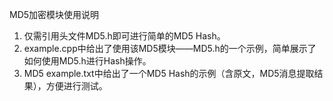   MD5加密模块使用说明

  1. 仅需引用头文件MD5.h即可进行简单的MD5 Hash。
  2. example.cpp中给出了使用该MD5模块——MD5.h的一个示例，简单展示了如何使用MD5.h进行Hash操作。
  3. MD5 example.txt中给出了一个MD5 Hash的示例（含原文，MD5消息提取结果），方便进行测试。


